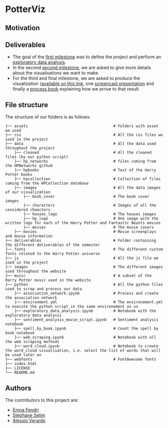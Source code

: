 # PotterViz
## Motivation
## Deliverables
- The goal of the [first milestone](deliverables/milestone1.md) was to define the project and perform an [exploratory data analysis](python/exploratory_data_analysis.ipynb). 
- In the second [second milestone](deliverables/milestone2.md), we are asked to give more details about the visualisations we want to make.
- For the third and final milestone, we are asked to produce the visualization ([available on this link](https://dataviziosa.github.io/PotterViz/), one [screencast presentation](https://www.youtube.com/...) and finally a [process book](deliverables/process_book.pdf) explaining how we arrive to that result. 

## File structure
The structure of our folders is as follows: 
```
├── assets                                      # Folders with asset we used 
├── css                                         # All the css files we used in the project                                 
├── data                                        # All the data used throughout the project
    ├── cleaned                                 # All the cleaned files (by our python script)
    ├── hp_networks                             # files coming from the HPNetworks github
    ├── hpbooks                                 # Text of the Harry Potter books
    ├── hpcollection                            # Collection of files coming from the HPCollection database 
    ├── images                                  # All the data images of our visualization
        ├── book_cover                          # The book cover images  
        ├── characters                          # Images of all the considered chaacters 
        ├── houses_logo                         # The houses images
        ├── hp_logo                             # One image with the written logo for each of the Harry Potter and Fantastic Beasts movies
        ├── movies                              # The movie covers 
    ├── movies                                  # Movie screenplays and movie information
├── deliverables                                # Folder containing the different deliverables of the semester
├── fonts                                       # The different custom fonts related to the Harry Potter universe
├── js                                          # All the js file we used in the project
├── images                                      # The different images used throughout the website
├── music                                       # A subset of the Harry Potter music used in the website
├── python                                      # All the python files used to scrap and process our data
    ├── association_network.ipynb               # Process and create the association network
    ├── environment.yml                         # The environement.yml to execute the python script in the same environement as us
    ├── exploratory_data_analysis.ipynb         # Notebook with the exploratory data analysis
    ├── sentiment_analysis_movie_script.ipynb   # Sentiment analysis notebook 
    ├── spell_by_book.ipynb                     # Count the spell by book notebook
    ├── web_scraping.ipynb                      # Notebook with all the web scraping methods
    ├── word_cloud.ipynb                        # Notebook to create the word_cloud visualisation, i.e. select the list of words that will be used later on
├── webfonts                                    # FontAwesome fonts 
├── index.html
├── LICENSE
└── README.md
```
## Authors
The contributors to this project are:
- [Emna Fendri](https://github.com/Emna-FENDRI)
- [Stephane Selim](https://github.com/stefnans)
- [Alessio Verardo](https://github.com/AlessioVerardo)

